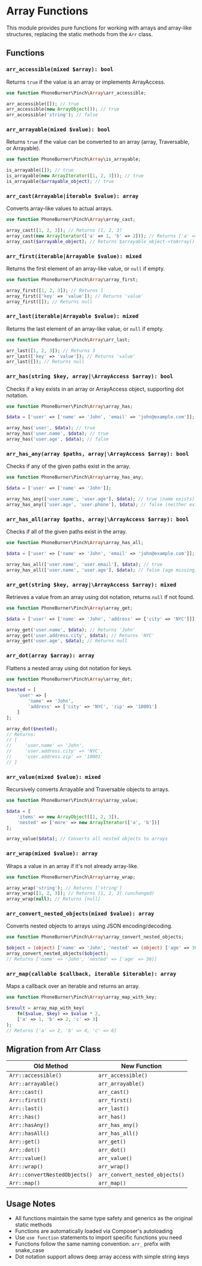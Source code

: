 # Array Functions

This module provides pure functions for working with arrays and array-like structures, replacing the static methods from the `Arr` class.

## Functions

### `arr_accessible(mixed $array): bool`

Returns `true` if the value is an array or implements ArrayAccess.

```php
use function PhoneBurner\Pinch\Array\arr_accessible;

arr_accessible([]); // true
arr_accessible(new ArrayObject()); // true
arr_accessible('string'); // false
```

### `arr_arrayable(mixed $value): bool`

Returns `true` if the value can be converted to an array (array, Traversable, or Arrayable).

```php
use function PhoneBurner\Pinch\Array\is_arrayable;

is_arrayable([]); // true
is_arrayable(new ArrayIterator([1, 2, 3])); // true
is_arrayable($arrayable_object); // true
```

### `arr_cast(Arrayable|iterable $value): array`

Converts array-like values to actual arrays.

```php
use function PhoneBurner\Pinch\Array\array_cast;

array_cast([1, 2, 3]); // Returns [1, 2, 3]
array_cast(new ArrayIterator(['a' => 1, 'b' => 2])); // Returns ['a' => 1, 'b' => 2]
array_cast($arrayable_object); // Returns $arrayable_object->toArray()
```

### `arr_first(iterable|Arrayable $value): mixed`

Returns the first element of an array-like value, or `null` if empty.

```php
use function PhoneBurner\Pinch\Array\array_first;

array_first([1, 2, 3]); // Returns 1
array_first(['key' => 'value']); // Returns 'value'
array_first([]); // Returns null
```

### `arr_last(iterable|Arrayable $value): mixed`

Returns the last element of an array-like value, or `null` if empty.

```php
use function PhoneBurner\Pinch\Array\arr_last;

arr_last([1, 2, 3]); // Returns 3
arr_last(['key' => 'value']); // Returns 'value'
arr_last([]); // Returns null
```

### `arr_has(string $key, array|\ArrayAccess $array): bool`

Checks if a key exists in an array or ArrayAccess object, supporting dot notation.

```php
use function PhoneBurner\Pinch\Array\array_has;

$data = ['user' => ['name' => 'John', 'email' => 'john@example.com']];

array_has('user', $data); // true
array_has('user.name', $data); // true
array_has('user.age', $data); // false
```

### `arr_has_any(array $paths, array|\ArrayAccess $array): bool`

Checks if any of the given paths exist in the array.

```php
use function PhoneBurner\Pinch\Array\array_has_any;

$data = ['user' => ['name' => 'John']];

array_has_any(['user.name', 'user.age'], $data); // true (name exists)
array_has_any(['user.age', 'user.phone'], $data); // false (neither exists)
```

### `arr_has_all(array $paths, array|\ArrayAccess $array): bool`

Checks if all of the given paths exist in the array.

```php
use function PhoneBurner\Pinch\Array\array_has_all;

$data = ['user' => ['name' => 'John', 'email' => 'john@example.com']];

array_has_all(['user.name', 'user.email'], $data); // true
array_has_all(['user.name', 'user.age'], $data); // false (age missing)
```

### `arr_get(string $key, array|\ArrayAccess $array): mixed`

Retrieves a value from an array using dot notation, returns `null` if not found.

```php
use function PhoneBurner\Pinch\Array\array_get;

$data = ['user' => ['name' => 'John', 'address' => ['city' => 'NYC']]];

array_get('user.name', $data); // Returns 'John'
array_get('user.address.city', $data); // Returns 'NYC'
array_get('user.age', $data); // Returns null
```

### `arr_dot(array $array): array`

Flattens a nested array using dot notation for keys.

```php
use function PhoneBurner\Pinch\Array\array_dot;

$nested = [
    'user' => [
        'name' => 'John',
        'address' => ['city' => 'NYC', 'zip' => '10001']
    ]
];

array_dot($nested);
// Returns:
// [
//     'user.name' => 'John',
//     'user.address.city' => 'NYC',
//     'user.address.zip' => '10001'
// ]
```

### `arr_value(mixed $value): mixed`

Recursively converts Arrayable and Traversable objects to arrays.

```php
use function PhoneBurner\Pinch\Array\array_value;

$data = [
    'items' => new ArrayObject([1, 2, 3]),
    'nested' => ['more' => new ArrayIterator(['a', 'b'])]
];

array_value($data); // Converts all nested objects to arrays
```

### `arr_wrap(mixed $value): array`

Wraps a value in an array if it's not already array-like.

```php
use function PhoneBurner\Pinch\Array\array_wrap;

array_wrap('string'); // Returns ['string']
array_wrap([1, 2, 3]); // Returns [1, 2, 3] (unchanged)
array_wrap(null); // Returns [null]
```

### `arr_convert_nested_objects(mixed $value): array`

Converts nested objects to arrays using JSON encoding/decoding.

```php
use function PhoneBurner\Pinch\Array\array_convert_nested_objects;

$object = (object) ['name' => 'John', 'nested' => (object) ['age' => 30]];
array_convert_nested_objects($object);
// Returns ['name' => 'John', 'nested' => ['age' => 30]]
```

### `arr_map(callable $callback, iterable $iterable): array`

Maps a callback over an iterable and returns an array.

```php
use function PhoneBurner\Pinch\Array\array_map_with_key;

$result = array_map_with_key(
    fn($value, $key) => $value * 2,
    ['a' => 1, 'b' => 2, 'c' => 3]
);
// Returns ['a' => 2, 'b' => 4, 'c' => 6]
```

## Migration from Arr Class

| Old Method                    | New Function                   |
| ----------------------------- | ------------------------------ |
| `Arr::accessible()`           | `arr_accessible()`             |
| `Arr::arrayable()`            | `arr_arrayable()`              |
| `Arr::cast()`                 | `arr_cast()`                   |
| `Arr::first()`                | `arr_first()`                  |
| `Arr::last()`                 | `arr_last()`                   |
| `Arr::has()`                  | `arr_has()`                    |
| `Arr::hasAny()`               | `arr_has_any()`                |
| `Arr::hasAll()`               | `arr_has_all()`                |
| `Arr::get()`                  | `arr_get()`                    |
| `Arr::dot()`                  | `arr_dot()`                    |
| `Arr::value()`                | `arr_value()`                  |
| `Arr::wrap()`                 | `arr_wrap()`                   |
| `Arr::convertNestedObjects()` | `arr_convert_nested_objects()` |
| `Arr::map()`                  | `arr_map()`                    |

## Usage Notes

- All functions maintain the same type safety and generics as the original static methods
- Functions are automatically loaded via Composer's autoloading
- Use `use function` statements to import specific functions you need
- Functions follow the same naming convention: `arr_` prefix with snake_case
- Dot notation support allows deep array access with simple string keys
